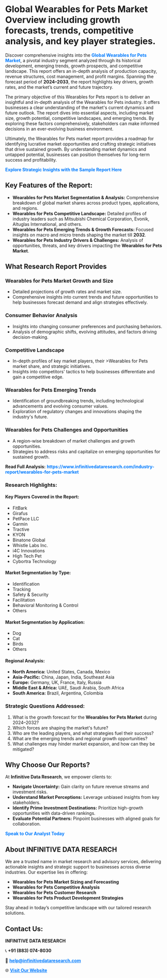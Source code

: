 <h1>Global Wearables for Pets Market Overview including growth forecasts, trends, competitive analysis, and key player strategies.</h1>
<p>
Discover comprehensive insights into the 
<a href="https://www.infinitivedataresearch.com/industry-report/wearables-for-pets-market" rel="dofollow" style="color: #007BFF; text-decoration: none;"><strong>Global Wearables for Pets Market</strong></a>, a pivotal industry segment analyzed through its historical development, emerging trends, growth prospects, and competitive landscape. This report offers an in-depth analysis of production capacity, revenue structures, cost management, and profit margins. Spanning the forecast period of <strong>2024–2033</strong>, the report highlights key drivers, growth rates, and the market’s current and future trajectory.
</p>
<p>
The primary objective of this Wearables for Pets report is to deliver an insightful and in-depth analysis of the Wearables for Pets industry. It offers businesses a clear understanding of the market's current dynamics and future outlook. The report dives into essential aspects, including market size, growth potential, competitive landscapes, and emerging trends. By exploring these factors comprehensively, stakeholders can make informed decisions in an ever-evolving business environment.
</p>
<p>
Ultimately, the Wearables for Pets market report provides a roadmap for identifying lucrative market opportunities and crafting strategic initiatives that drive sustained growth. By understanding market dynamics and untapped potential, businesses can position themselves for long-term success and profitability.
</p>
<p>
<a href="https://www.infinitivedataresearch.com/request-sample/reportId=106806" style="color: #007BFF; text-decoration: none;"><strong>Explore Strategic Insights with the Sample Report Here</strong></a>
</p>

<h2>Key Features of the Report:</h2>
<ul>
<li><strong>Wearables for Pets Market Segmentation & Analysis:</strong> Comprehensive breakdown of global market shares across product types, applications, and regions.</li>
<li><strong>Wearables for Pets Competitive Landscape:</strong> Detailed profiles of industry leaders such as Mitsubishi Chemical Corporation, Evonik, Altuglas International, and others.</li>
<li><strong>Wearables for Pets Emerging Trends & Growth Forecasts:</strong> Focused insights on macro and micro trends shaping the market till <strong>2032</strong>.</li>
<li><strong>Wearables for Pets Industry Drivers & Challenges:</strong> Analysis of opportunities, threats, and key drivers impacting the <strong>Wearables for Pets Market</strong>.</li>
</ul>

<h2>What Research Report Provides</h2>
<h3>Wearables for Pets Market Growth and Size</h3>
<ul>
<li>Detailed projections of growth rates and market size.</li>
<li>Comprehensive insights into current trends and future opportunities to help businesses forecast demand and align strategies effectively.</li>
</ul>

<h3>Consumer Behavior Analysis</h3>
<ul>
<li>Insights into changing consumer preferences and purchasing behaviors.</li>
<li>Analysis of demographic shifts, evolving attitudes, and factors driving decision-making.</li>
</ul>

<h3>Competitive Landscape</h3>
<ul>
<li>In-depth profiles of key market players, their >Wearables for Pets market share, and strategic initiatives.</li>
<li>Insights into competitors' tactics to help businesses differentiate and gain a competitive edge.</li>
</ul>

<h3>Wearables for Pets Emerging Trends</h3>
<ul>
<li>Identification of groundbreaking trends, including technological advancements and evolving consumer values.</li>
<li>Exploration of regulatory changes and innovations shaping the industry's future.</li>
</ul>

<h3>Wearables for Pets Challenges and Opportunities</h3>
<ul>
<li>A region-wise breakdown of market challenges and growth opportunities.</li>
<li>Strategies to address risks and capitalize on emerging opportunities for sustained growth.</li>
</ul>
<p><strong>Read Full Analysis:</strong> <a href="https://www.infinitivedataresearch.com/industry-report/wearables-for-pets-market" rel="dofollow" style="color: #007BFF; text-decoration: none;"><strong>https://www.infinitivedataresearch.com/industry-report/wearables-for-pets-market</strong></a></p>
<h3>Research Highlights:</h3>
<h4>Key Players Covered in the Report:</h4>
<ul><li>FitBark</li><li>Girafus</li><li>PetPace LLC</li><li>Garmin</li><li>Tractive</li><li>KYON</li><li>Binatone Global</li><li>Whistle Labs Inc.</li><li>i4C Innovations</li><li>High Tech Pet</li><li>Cybortra Technology</li></ul>
<h4>Market Segmentation by Type:</h4>
<ul><li>Identification</li><li>Tracking</li><li>Safety &amp; Security</li><li>Facilitation</li><li>Behavioral Monitoring &amp; Control</li><li>Others</li></ul>
<h4>Market Segmentation by Application:</h4>
<ul><li>Dog</li><li>Cat</li><li>Birds</li><li>Others</li></ul>

<h4>Regional Analysis:</h4>
<ul>
<li><strong>North America:</strong> United States, Canada, Mexico</li>
<li><strong>Asia-Pacific:</strong> China, Japan, India, Southeast Asia</li>
<li><strong>Europe:</strong> Germany, UK, France, Italy, Russia</li>
<li><strong>Middle East & Africa:</strong> UAE, Saudi Arabia, South Africa</li>
<li><strong>South America:</strong> Brazil, Argentina, Colombia</li>
</ul>

<h3>Strategic Questions Addressed:</h3>
<ol>
<li>What is the growth forecast for the <strong>Wearables for Pets Market</strong> during 2024–2032?</li>
<li>Which forces are shaping the market's future?</li>
<li>Who are the leading players, and what strategies fuel their success?</li>
<li>What are the emerging trends and regional growth opportunities?</li>
<li>What challenges may hinder market expansion, and how can they be mitigated?</li>
</ol>

<h2>Why Choose Our Reports?</h2>
<p>At <strong>Infinitive Data Research</strong>, we empower clients to:</p>
<ul>
<li><strong>Navigate Uncertainty:</strong> Gain clarity on future revenue streams and investment risks.</li>
<li><strong>Understand Market Perceptions:</strong> Leverage unbiased insights from key stakeholders.</li>
<li><strong>Identify Prime Investment Destinations:</strong> Prioritize high-growth opportunities with data-driven rankings.</li>
<li><strong>Evaluate Potential Partners:</strong> Pinpoint businesses with aligned goals for collaboration.</li>
</ul>
<p><a href="https://www.infinitivedataresearch.com/industry-report/wearables-for-pets-market" rel="dofollow" style="color: #007BFF; text-decoration: none;"><strong>Speak to Our Analyst Today</strong></a></p>

<h2>About INFINITIVE DATA RESEARCH</h2>
<p>We are a trusted name in market research and advisory services, delivering actionable insights and strategic support to businesses across diverse industries. Our expertise lies in offering:</p>
<ul>
<li><strong>Wearables for Pets Market Sizing and Forecasting</strong></li>
<li><strong>Wearables for Pets Competitive Analysis</strong></li>
<li><strong>Wearables for Pets Customer Research</strong></li>
<li><strong>Wearables for Pets Product Development Strategies</strong></li>
</ul>
<p>Stay ahead in today’s competitive landscape with our tailored research solutions.</p>

<h2>Contact Us:</h2>
<p><strong>INFINITIVE DATA RESEARCH</strong></p>
<p>📞 <strong>+91 (883) 074-8030</strong></p>
<p>📧 <strong><a href="mailto:help@infinitivedataresearch.com" style="color: #007BFF;">help@infinitivedataresearch.com</a></strong></p>
<p>🌐 <strong><a href="https://www.infinitivedataresearch.com" rel="dofollow" style="color: #007BFF;">Visit Our Website</a></strong></p>